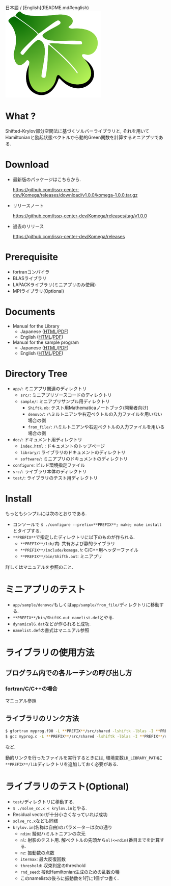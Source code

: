 <a name= "japanese">
日本語 / [English](README.md#english)

<img src="doc/figs/komega.png" width="300">

# What ? 

Shifted-Krylov部分空間法に基づくソルバーライブラリと,
それを用いてHamiltonianと励起状態ベクトルから動的Green関数を計算するミニアプリである.

# Download

 * 最新版のパッケージはこちらから.
 
   https://github.com/issp-center-dev/Komega/releases/download/v1.0.0/komega-1.0.0.tar.gz

 * リリースノート
 
   https://github.com/issp-center-dev/Komega/releases/tag/v1.0.0
 * 過去のリリース
 
   https://github.com/issp-center-dev/Komega/releases

# Prerequisite

 * fortranコンパイラ
 * BLASライブラリ
 * LAPACKライブラリ(ミニアプリのみ使用)
 * MPIライブラリ(Optional)
 
# Documents

 * Manual for the Library
   * Japanese ([HTML](https://issp-center-dev.github.io/Komega/library/ja/_build/html/index.html)/[PDF](https://issp-center-dev.github.io/Komega/library/ja/_build/latex/komega.pdf))
   * English ([HTML](https://issp-center-dev.github.io/Komega/library/en/_build/html/index.html)/[PDF](https://issp-center-dev.github.io/Komega/library/en/_build/latex/komega.pdf))
 * Manual for the sample program
   * Japanese ([HTML](https://issp-center-dev.github.io/Komega/software/ja/_build/html/index.html)/[PDF](https://issp-center-dev.github.io/Komega/software/ja/_build/latex/shiftk.pdf))
   * English ([HTML](https://issp-center-dev.github.io/Komega/software/en/_build/html/index.html)/[PDF](https://issp-center-dev.github.io/Komega/software/en/_build/latex/shiftk.pdf))

# Directory Tree

 * `app/`: ミニアプリ関連のディレクトリ
   * `src/`: ミニアプリソースコードのディレクトリ
   * `sample/`: ミニアプリサンプル用ディレクトリ
     * `Shiftk.nb`: テスト用Mathematicaノートブック(開発者向け)
     * `denovo/`: ハミルトニアンや右辺ベクトルの入力ファイルを用いない場合の例
     * `from_file/`: ハミルトニアンや右辺ベクトルの入力ファイルを用いる場合の例
 * `doc/`: ドキュメント用ディレクトリ
   * `index.html` : ドキュメントのトップページ
   * `library/`: ライブラリのドキュメントのディレクトリ
   * `software/`: ミニアプリのドキュメントのディレクトリ
 * `configure`: ビルド環境指定ファイル
 * `src/`: ライブラリ本体のディレクトリ
 * `test/`: ライブラリのテスト用ディレクトリ

# Install

もっともシンプルには次のとおりである.

 * コンソールで `$ ./configure --prefix=**PREFIX**; make; make install` とタイプする.
 * `**PREFIX**`で指定したディレクトリに以下のものが作られる.
   * `**PREFIX**/lib/`内: 共有および静的ライブラリ
   * `**PREFIX**/include/komega.h`: C/C++用ヘッダーファイル
   * `**PREFIX**/bin/Shiftk.out`: ミニアプリ

詳しくはマニュアルを参照のこと.

# ミニアプリのテスト

 * `app/sample/denovo/`もしくは`app/sample/from_file/`ディレクトリに移動する.
 * `**PREFIX**/bin/ShiftK.out namelist.def`とやる.
 * `dynamicalG.dat`などが作られると成功.
 * `namelist.def`の書式はマニュアル参照

# ライブラリの使用方法

## プログラム内での各ルーチンの呼び出し方

### fortran/C/C++の場合

マニュアル参照

## ライブラリのリンク方法

``` bash
$ gfortran myprog.f90 -L **PREFIX**/src/shared -lshiftk -lblas -I **PREFIX**/src/shared
$ gcc myprog.c -L **PREFIX**/src/shared -lshiftk -lblas -I **PREFIX**/src/shared
```
など.

動的リンクを行ったファイルを実行するときには,
環境変数`LD_LIBRARY_PATH`に`**PREFIX**/lib`ディレクトリを追加しておく必要がある.

# ライブラリのテスト(Optional)

 * `test/`ディレクトリに移動する.
 * `$ ./solve_cc.x < krylov.in`とやる.
 * Residual vectorが十分小さくなっていれば成功
 * `solve_rc.x`なども同様
 * `krylov.in`(名称は自由)のパラメーターは次の通り
   * `ndim`: 擬似ハミルトニアンの次元
   * `nl`: 射影のテスト用. 解ベクトルの先頭から`nl(<=ndim)`番目までを計算する.
   * `nz`: 振動数の点数
   * `itermax`: 最大反復回数
   * `threshold`: 収束判定のthreshold
   * `rnd_seed`: 擬似Hamiltonian生成のための乱数の種
   * このnamelistの後ろに振動数を1行に1個ずつ書く.
     
